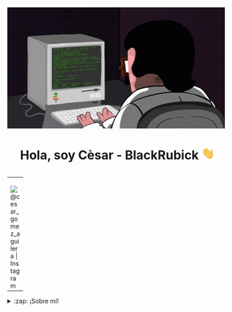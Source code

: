 ㅤㅤㅤㅤㅤㅤㅤㅤㅤㅤㅤㅤㅤㅤㅤ![BlackRubick](IMG/code.gif)

<h1 align="center">Hola, soy Cèsar - BlackRubick <img src="IMG/saludo.gif" width="30px"></h1>

<table align="right">
<tr>
<td>


<br>
<img align="left" alt="@cesar_gomez_aguilera | Instagram" width="22px" src="https://www.instagram.com/cesar_gomez_aguilera/"/>
<br>

</td>
</tr>
</table>

<details>
  <summary>:zap: ¡Sobre mí!</summary>

###  💻 I am a software development student💻!!
- 🧐 ¡I learn fast!
- 😈 I want to specialize in cybersecurity
- 😏 I am 20 years
- 🇲🇽 I am from mexico
</detalles>

<br />

---


<tr>
<td>

<tr>
<td>

<img align="left" alt="vim-better-header | vim-better-header " width="50px" src="./src/vim-better-header.png" />

</td>
<img align="right" alt=yomero" width="450px" height="450px" src="./src/pokemon.GIF">
<td> <h4 align="left"> <a href="https://github.com/mctechnology17/vim-better-header" target="_blank"><code>vim-better-header</code> </a> </h4>
  <detalles>
    <summary>ver más...</summary>

    Un mejor encabezado de plantilla automatizado para vim

  </detalles> </td>
</tr>
<tr>
<td>

[ <img align="left" alt="vimtools | VimTools" width="50px" src="./src/vim.png" /> ][vimtools]

</td>
<td> <h4 align="left"> <a href="https://github.com/mctechnology17/vimtools" target="_blank"><code>vimtools</code></a> </h4>
  <detalles>
    <summary>ver más...</summary>

    VimTools es funciones y configuraciones
    eso te facilitará la vida

  </detalles> </td>
</tr>
<tr>
<td>

[ <img align="left" alt="uiswitch | Error de interfaz de usuario" width="50px" src="./src/uiglitch.png" /> ][uiglitch]

</td>
<td> <h4 align="left"> <a href="https://repo.packix.com/package/com.mctechnology.uiglitch/" target="_blank"><code>Falla de interfaz de usuario</code> </a> </h4>
  <detalles>
    <summary>ver más...</summary>

    ¡La falla de la interfaz de usuario está aquí!
    Dale a tu iPhone un aspecto diferente con UI Glitch.
    ¡La familia UI de MC Technology! ¡Diseñado para los amantes de la interfaz de usuario!
    ¡Con UI Glitch puedes obtener una combinación exquisita para complementar tus temas!
    ¡Más de 20 Tonos con diferentes grados de opacidad y colores!
    ¡Compatibilidad con miles de temas! ¡Incluye un tema animado exclusivo!

  </detalles> </td>
</tr>
<tr>
<td>

[ <img align="left" alt="uiswitches | UI Switches" width="50px" src="./src/uiswitches.png" /> ][uiswitches]

</td>
<td> <h4 align="left"> <a href="https://repo.packix.com/package/com.mctechnology.uiswitches/" target="_blank"><code>Conmutadores de interfaz de usuario</code> </a> </h4>
  <detalles>
    <summary>ver más...</summary>

    Conmutadores de interfaz de usuario
    ¡Dale a tu iPhone un aspecto diferente con UI Switches the UI family by MC Technology! ¡Diseñado para los amantes de la interfaz de usuario!
    ¿Cómo usar los interruptores de interfaz de usuario? Instale Snowboard y la extensión de interfaz de usuario de Snowboard desde el repositorio de Spark.
    ¡Luego activa los interruptores de la interfaz de usuario desde la configuración de Snowboard y disfruta :D!
    O use iThemer o Anemone para la activación

  </detalles> </td>
</tr>

<br />
<br />

---

<h3 align="center"><img src="./src/0101.GIF" width="25px" height="25px"> Idiomas y herramientas</h3>
<p align="centro">
    <a href="https://www.youtube.com/channel/UC_mYh5PYPHBJ5YYUj8AIkcw" target="_blank"> <img src="https://img.shields.io/badge/OS-Linux-informational?style= plano&logo=linux&logoColor=blanco&color=2bbc8a"/> </a>
    <a href="https://www.youtube.com/channel/UC_mYh5PYPHBJ5YYUj8AIkcw" target="_blank"> <img src="https://img.shields.io/badge/OS-MacOS-informational?style= plano&logo=macos&logoColor=blanco&color=2bbc8a"/> </a>
    <a href="https://www.youtube.com/channel/UC_mYh5PYPHBJ5YYUj8AIkcw" target="_blank"> <img src="https://img.shields.io/badge/OS-Windows-informational?style= plano&logo=ventanas&logoColor=blanco&color=2bbc8a"/> </a>
    <a href="https://www.youtube.com/channel/UC_mYh5PYPHBJ5YYUj8AIkcw" target="_blank"> <img src="https://img.shields.io/badge/Code-Python-informational?style= plano&logo=python&logoColor=blanco&color=2bbc8a"/> </a>
    <a href="https://www.youtube.com/channel/UC_mYh5PYPHBJ5YYUj8AIkcw" target="_blank"> <img src="https://img.shields.io/badge/Code-JavaScript-informational?style= plano&logo=javascript&logoColor=blanco&color=2bbc8a"/> </a>
    <a href="https://www.youtube.com/channel/UC_mYh5PYPHBJ5YYUj8AIkcw" target="_blank"> <img src="https://img.shields.io/badge/Code-C-informational?style= plano&logo=c&logoColor=blanco&color=2bbc8a"/> </a>
    <a href="https://www.youtube.com/channel/UC_mYh5PYPHBJ5YYUj8AIkcw" target="_blank"> <img src="https://img.shields.io/badge/Code-C++-informational?style= plano&logo=c++&logoColor=blanco&color=2bbc8a"/> </a>
    <a href="https://www.youtube.com/channel/UC_mYh5PYPHBJ5YYUj8AIkcw" target="_blank"> <img src="https://img.shields.io/badge/Code-R-informational?style= plano&logo=r&logoColor=blanco&color=2bbc8a"/> </a>
    <a href="https://www.youtube.com/channel/UC_mYh5PYPHBJ5YYUj8AIkcw" target="_blank"> <img src="https://img.shields.io/badge/Code-Make-informational?style= plano&logo=cmake&logoColor=blanco&color=2bbc8a"/> </a>
    <a href="https://www.youtube.com/channel/UC_mYh5PYPHBJ5YYUj8AIkcw" target="_blank"> <img src="https://img.shields.io/badge/Code-HTML5-informational?style= plano&logo=html5&logoColor=blanco&color=2bbc8a"/> </a>
    <a href="https://www.youtube.com/channel/UC_mYh5PYPHBJ5YYUj8AIkcw" target="_blank"> <img src="https://img.shields.io/badge/Code-Vim-informational?style= plano&logo=vim&logoColor=blanco&color=2bbc8a"/> </a>
    <a href="https://www.youtube.com/channel/UC_mYh5PYPHBJ5YYUj8AIkcw" target="_blank"> <img src="https://img.shields.io/badge/Code-Markdown-informational?style= plano&logo=markdown&logoColor=blanco&color=2bbc8a"/> </a>
    <a href="https://www.youtube.com/channel/UC_mYh5PYPHBJ5YYUj8AIkcw" target="_blank"> <img src="https://img.shields.io/badge/Shell-Bash-informational?style= plano&logo=gnu-bash&logoColor=blanco&color=2bbc8a"/> </a>
    <a href="https://www.youtube.com/channel/UC_mYh5PYPHBJ5YYUj8AIkcw" target="_blank"> <img src="https://img.shields.io/badge/Tools-Docker-informational?style= plano&logo=docker&logoColor=blanco&color=2bbc8a"/> </a>
    <a href="https://www.youtube.com/channel/UC_mYh5PYPHBJ5YYUj8AIkcw" target="_blank"> <img src="https://img.shields.io/badge/Tools-Git-informational?style= plano&logo=git&logoColor=blanco&color=2bbc8a"/> </a>
    <a href="https://www.youtube.com/channel/UC_mYh5PYPHBJ5YYUj8AIkcw" target="_blank"> <img src="https://img.shields.io/badge/Tools-GitHub-informational?style= plano&logo=github&logoColor=blanco&color=2bbc8a"/> </a>
    <a href="https://www.youtube.com/channel/UC_mYh5PYPHBJ5YYUj8AIkcw" target="_blank"> <img src="https://img.shields.io/badge/Tools-GitLab-informational?style= plano&logo=gitlab&logoColor=blanco&color=2bbc8a"/> </a>
</p>

---

<h3 align="left"><img src="./src/youtube.gif" width="70px" height="25px"> Vídeos más recientes</h3>

<!-- YOUTUBE:INICIO -->
- [ Ejecuta y depura código en VIM con SOLO 1 click + multiterminales | Tecnología MC ](https://www.youtube.com/watch?v=uba3mR7RNhg)
- [ Depurando en VIM con vimspector | Tecnología MC ](https://www.youtube.com/watch?v=wIU6Roqmljs)
- [ Widgets en MacOS | Tecnología MC ](https://www.youtube.com/watch?v=GLbsM1-rZno)
- [ Como crear un perfil de GitHub como un pro (Readme) | Tecnología MC ](https://www.youtube.com/watch?v=D5PjhcH36Vc)
- [ Cómo instalar Windows 11 en VirtualBox | Tecnología MC ](https://www.youtube.com/watch?v=J05qz-O4LLg)
<!-- YOUTUBE:FIN -->

➡️ [ más vídeos... ](https://www.youtube.com/channel/UC_mYh5PYPHBJ5YYUj8AIkcw)

---

<h3 align="left"><img src="./src/estadistica2.gif" width="25px" height="25px"> Estadísticas de GitHub</h3>

<div>
  <a href="https://github.com/mctechnology17">
  <img height="180em" src="https://github-readme-stats.vercel.app/api?username=mctechnology17&show_icons=true&theme=radical&include_all_commits=true&count_private=true"/>
  <img height="180em" src="https://github-readme-stats.vercel.app/api/top-langs/?username=mctechnology17&layout=compact&langs_count=7&theme=radical"/>
</div>

![ Animación de serpiente ](https://github.com/mctechnology17/mctechnology17/blob/output/github-contribution-grid-snake.svg)

<form action="https://www.paypal.com/donate" method="post" target="_top">
<input type="hidden" name="hosted_button_id" value="A9ZCHSS5K6SS8" />
<input type="image" src="https://www.paypalobjects.com/en_US/DK/i/btn/btn_donateCC_LG.gif" border="0" name="submit" title="PayPal: el más seguro, manera más fácil de pagar en línea!" alt="Donar con el botón de PayPal" />

[ twitter ]: https://twitter.com/mctechnology17
[ youtube ]: https://www.youtube.com/c/mctechnology17
[ Instagram ]: https://www.instagram.com/mctechnology17/
[ facebook ]: https://m.facebook.com/mctechnology17/
[ reddit ]: https://www.reddit.com/user/mctechnology17

[ vimtools ]: https://github.com/mctechnology17/vimtools
[ jailbreakrepo ]: https://mctechnology17.github.io/
[ uiglitch ]: https://repo.packix.com/package/com.mctechnology.uiglitch/
[ conmutadores de interfaz de usuario ]: https://repo.packix.com/package/com.mctechnology.uiswitches/
[ gm ]: https://github.com/mctechnology17/gm
[ youtuberepo ]: https://github.com/mctechnology17/youtube_repo_mc_technology
